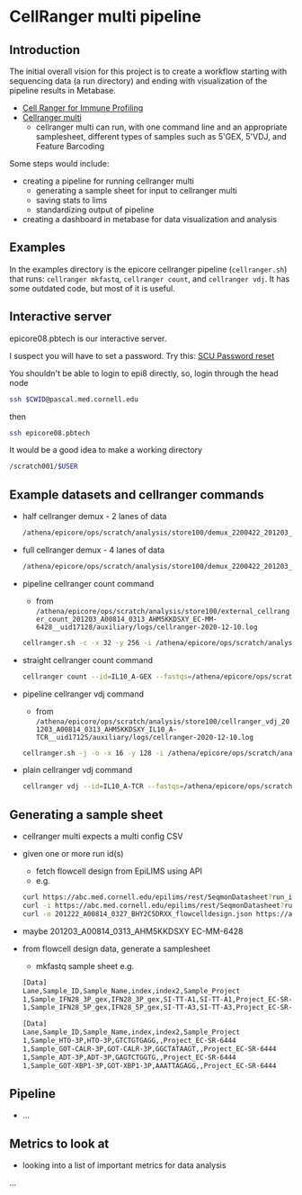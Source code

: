 # CellRanger multi pipeline

## Introduction

The initial overall vision for this project is to create a workflow starting with sequencing data (a run directory)
and ending with visualization of the pipeline results in Metabase.

- [Cell Ranger for Immune Profiling](https://support.10xgenomics.com/single-cell-vdj/software/pipelines/latest/what-is-cell-ranger)
- [Cellranger multi](https://support.10xgenomics.com/single-cell-vdj/software/pipelines/latest/using/multi)
  - cellranger multi can run, with one command line and an appropriate samplesheet, different types of samples such as 5'GEX, 5'VDJ, and Feature Barcoding

Some steps would include:

- creating a pipeline for running cellranger multi
  - generating a sample sheet for input to cellranger multi
  - saving stats to lims
  - standardizing output of pipeline
- creating a dashboard in metabase for data visualization and analysis

## Examples

In the examples directory is the epicore cellranger pipeline (`cellranger.sh`) that runs:  `cellranger mkfastq`, `cellranger count`, and `cellranger vdj`. It has some outdated code, but most of it is useful.

## Interactive server

epicore08.pbtech is our interactive server.

I suspect you will have to set a password. Try this:  [SCU Password reset](https://scu.med.cornell.edu/sspr)

You shouldn't be able to login to epi8 directly, so, login through the head node

```bash
ssh $CWID@pascal.med.cornell.edu
```

then

```bash
ssh epicore08.pbtech
```

It would be a good idea to make a working directory

```bash
/scratch001/$USER
```

## Example datasets and cellranger commands

- half cellranger demux - 2 lanes of data

  ```bash
  /athena/epicore/ops/scratch/analysis/store100/demux_2200422_201203_A00814_0313_AHM5KKDSXY_EC-MM-6428__uid17050
  ```

- full cellranger demux - 4 lanes of data

  ```bash
  /athena/epicore/ops/scratch/analysis/store100/demux_2200422_201203_A00814_0313_AHM5KKDSXY_EC-MM-6428__uid17114
  ```

- pipeline cellranger count command
  - from `/athena/epicore/ops/scratch/analysis/store100/external_cellranger_count_201203_A00814_0313_AHM5KKDSXY_EC-MM-6428__uid17128/auxiliary/logs/cellranger-2020-12-10.log`

  ```bash
  cellranger.sh -c -x 32 -y 256 -i /athena/epicore/ops/scratch/analysis/store100/demux_2200422_201203_A00814_0313_AHM5KKDSXY_EC-MM-6428__uid17114/Project_EC-MM-6428 -p EC-MM-6428 -t /athena/epicore/ops/scratch/genomes/indices/Mus_musculus/refdata-cellranger-mm10-3.0.0
  ```

- straight cellranger count command

  ```bash
  cellranger count --id=IL10_A-GEX --fastqs=/athena/epicore/ops/scratch/analysis/store100/demux_2200422_201203_A00814_0313_AHM5KKDSXY_EC-MM-6428__uid17114/Project_EC-MM-6428/Sample_IL10_A-GEX --transcriptome=/athena/epicore/ops/scratch/genomes/indices/Mus_musculus/refdata-cellranger-mm10-3.0.0 --sample=IL10_A-GEX --description=EC-MM-6428 --disable-ui --localcores=32 --localmem=256
  ```

- pipeline cellranger vdj command
  - from `/athena/epicore/ops/scratch/analysis/store100/cellranger_vdj_201203_A00814_0313_AHM5KKDSXY_IL10_A-TCR__uid17125/auxiliary/logs/cellranger-2020-12-10.log`

  ```bash
  cellranger.sh -j -o -x 16 -y 128 -i /athena/epicore/ops/scratch/analysis/store100/demux_2200422_201203_A00814_0313_AHM5KKDSXY_EC-MM-6428__uid17114/Project_EC-MM-6428 -p EC-MM-6428 -s Sample_IL10_A-TCR -t /athena/epicore/ops/scratch/genomes/indices/Mus_musculus/refdata-cellranger-vdj-GRCm38-alts-ensembl-4.0.0
  ```

- plain cellranger vdj command

  ```bash
  cellranger vdj --id=IL10_A-TCR --fastqs=/athena/epicore/ops/scratch/analysis/store100/demux_2200422_201203_A00814_0313_AHM5KKDSXY_EC-MM-6428__uid17114/Project_EC-MM-6428/Sample_IL10_A-TCR --reference=/athena/epicore/ops/scratch/genomes/indices/Mus_musculus/refdata-cellranger-vdj-GRCm38-alts-ensembl-4.0.0 --sample=IL10_A-TCR --description=EC-MM-6428 --disable-ui --localcores=16 --localmem=128 | tee -a logs/cellranger-2020-12-10.log
  ```

## Generating a sample sheet

- cellranger multi expects a multi config CSV
- given one or more run id(s)
  - fetch flowcell design from EpiLIMS using API
  - e.g.
  ```bash
  curl https://abc.med.cornell.edu/epilims/rest/SeqmonDatasheet?run_id=201222_A00814_0327_BHY2C5DRXX
  curl -i https://abc.med.cornell.edu/epilims/rest/SeqmonDatasheet?run_id=201222_A00814_0327_BHY2C5DRXX
  curl -o 201222_A00814_0327_BHY2C5DRXX_flowcelldesign.json https://abc.med.cornell.edu/epilims/rest/SeqmonDatasheet?run_id=201222_A00814_0327_BHY2C5DRXX
  ```

- maybe 201203_A00814_0313_AHM5KKDSXY EC-MM-6428

- from flowcell design data, generate a samplesheet
  - mkfastq sample sheet e.g.

  ```bash
  [Data]
  Lane,Sample_ID,Sample_Name,index,index2,Sample_Project
  1,Sample_IFN28_3P_gex,IFN28_3P_gex,SI-TT-A1,SI-TT-A1,Project_EC-SR-6444
  1,Sample_IFN28_5P_gex,IFN28_5P_gex,SI-TT-A3,SI-TT-A3,Project_EC-SR-6445
  ```

  ```bash
  [Data]
  Lane,Sample_ID,Sample_Name,index,index2,Sample_Project
  1,Sample_HTO-3P,HTO-3P,GTCTGTGAGG,,Project_EC-SR-6444
  1,Sample_GOT-CALR-3P,GOT-CALR-3P,GGCTATAAGT,,Project_EC-SR-6444
  1,Sample_ADT-3P,ADT-3P,GAGTCTGGTG,,Project_EC-SR-6444
  1,Sample_GOT-XBP1-3P,GOT-XBP1-3P,AAATTAGAGG,,Project_EC-SR-6444
  ```

## Pipeline

- ...

## Metrics to look at

- looking into a list of important metrics for data analysis

...
